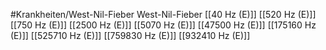 #Krankheiten/West-Nil-Fieber
West-Nil-Fieber
[[40 Hz (E)]]
[[520 Hz (E)]]
[[750 Hz (E)]]
[[2500 Hz (E)]]
[[5070 Hz (E)]]
[[47500 Hz (E)]]
[[175160 Hz (E)]]
[[525710 Hz (E)]]
[[759830 Hz (E)]]
[[932410 Hz (E)]]